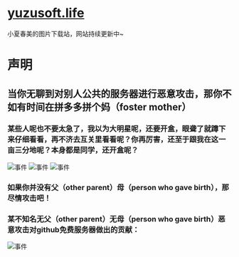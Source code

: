 # [yuzusoft.life](https://yuzusoft.life)
小夏春美的图片下载站，网站持续更新中~

# 声明

## 当你无聊到对别人公共的服务器进行恶意攻击，那你不如有时间在拼多多拼个妈（foster mother）

### 某些人呢也不要太急了，我以为大明星呢，还要开盒，眼聋了就蹲下来仔细看看，再不济去互关里看看呢？你再厉害，还至于跟我在这一亩三分地呢？本身都是同学，还开盒呢？

![事件](https://github.com/yoshino-xiao7/tp/blob/main/img/bilbil-01.jpg?raw=true)
![事件](https://github.com/yoshino-xiao7/tp/blob/main/img/github-01.jpg?raw=true)
![事件](https://github.com/yoshino-xiao7/tp/blob/main/img/github-02.jpg?raw=true)


### 如果你并没有父（other parent）母（person who gave birth），那尽情攻击吧！

### 某不知名无父（other parent）无母（person who gave birth）恶意攻击对github免费服务器做出的贡献：
                                                                           
![事件](https://github.com/yoshino-xiao7/tp/blob/main/img/ddos-pmz.png?raw=true)
